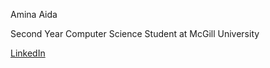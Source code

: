 Amina Aida

Second Year Computer Science Student at McGill University

[LinkedIn](https://www.linkedin.com/in/amina-aida-635683252/)

<!---
AminaAida/AminaAida is a ✨ special ✨ repository because its `README.md` (this file) appears on your GitHub profile.
You can click the Preview link to take a look at your changes.
--->
